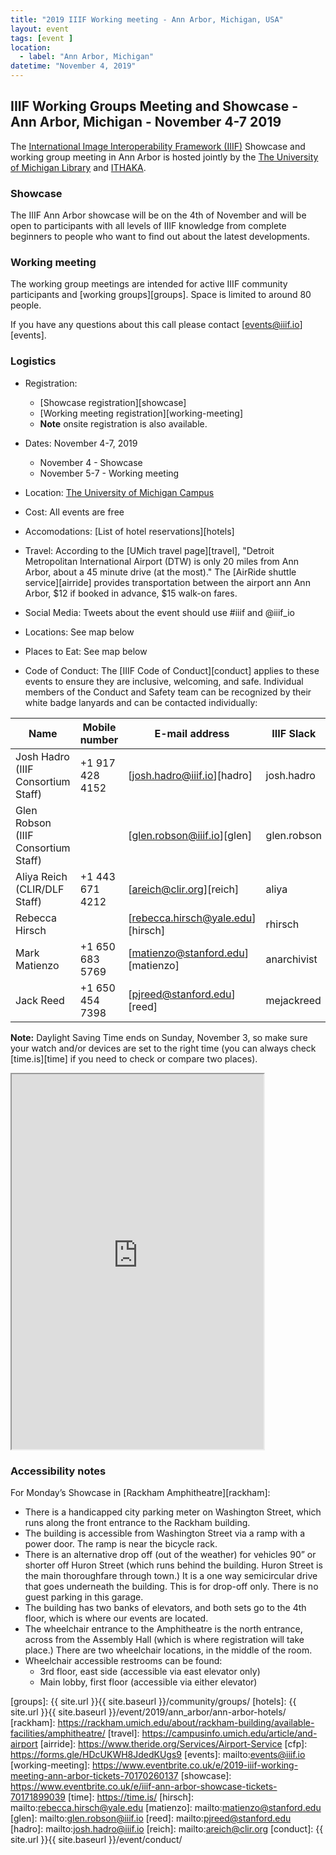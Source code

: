 ```yaml
---
title: "2019 IIIF Working meeting - Ann Arbor, Michigan, USA"
layout: event
tags: [event ]
location:
  - label: "Ann Arbor, Michigan"
datetime: "November 4, 2019"
---
```


## IIIF Working Groups Meeting and Showcase - Ann Arbor, Michigan - November 4-7 2019

The [International Image Interoperability Framework (IIIF)][iiif] Showcase and working group meeting in Ann Arbor is hosted jointly by the [The University of Michigan Library][umich] and [ITHAKA][ithaka].

### Showcase
The IIIF Ann Arbor showcase will be on the 4th of November and will be open to participants with all levels of IIIF knowledge from complete beginners to people who want to find out about the latest developments.

### Working meeting
The working group meetings are intended for active IIIF community participants and [working groups][groups]. Space is limited to around 80 people.

If you have any questions about this call please contact [events@iiif.io][events].

### Logistics

- Registration:
    + [Showcase registration][showcase]
    + [Working meeting registration][working-meeting]
    * **Note** onsite registration is also available.
- Dates: November 4-7, 2019
    + November 4 - Showcase
    + November 5-7 - Working meeting

- Location: [The University of Michigan Campus][umich]
- Cost: All events are free
- Accomodations: [List of hotel reservations][hotels]
- Travel: According to the [UMich travel page][travel], "Detroit Metropolitan International Airport (DTW) is only 20 miles from Ann Arbor, about a 45 minute drive (at the most)." The [AirRide shuttle service][airride] provides transportation between the airport ann Ann Arbor, $12 if booked in advance, $15 walk-on fares.
- Social Media: Tweets about the event should use #iiif and @iiif_io
- Locations: See map below
- Places to Eat: See map below
- Code of Conduct: The [IIIF Code of Conduct][conduct] applies to these events to ensure they are inclusive, welcoming, and safe. Individual members of the Conduct and Safety team can be recognized by their white badge lanyards and can be contacted individually:


| Name | Mobile number | E-mail address | IIIF Slack | Twitter |
| ---- | ------------- | -------------- | ---------- | ------- |
| Josh Hadro (IIIF Consortium Staff) | +1 917 428 4152 |  [josh.hadro@iiif.io][hadro] | josh.hadro | hadro |
| Glen Robson (IIIF Consortium Staff) |   | [glen.robson@iiif.io][glen]  | glen.robson | glenrobson |
| Aliya Reich (CLIR/DLF Staff) | +1 443 671 4212 | [areich@clir.org][reich] | aliya | aliyareich |
| Rebecca Hirsch | | [rebecca.hirsch@yale.edu][hirsch] |  rhirsch |bibliobeka |
| Mark Matienzo | +1 650 683 5769 | [matienzo@stanford.edu][matienzo] | anarchivist | anarchivist |
| Jack Reed | +1 650 454 7398  | [pjreed@stanford.edu][reed] | mejackreed  | mejackreed  |



**Note:** Daylight Saving Time ends on Sunday, November 3, so make sure your watch and/or devices are set to the right time (you can always check [time.is][time] if you need to check or compare two places).

<iframe src="https://www.google.com/maps/d/u/0/embed?mid=1ZcXnECf1ksFkaNGdmE986bvjVFa8xNqt" style="width: 80%; height: 600px"></iframe>


### Accessibility notes

For Monday’s Showcase in [Rackham Amphitheatre][rackham]:

- There is a handicapped city parking meter on Washington Street, which runs along the front entrance to the Rackham building.
- The building is accessible from Washington Street via a ramp with a power door. The ramp is near the bicycle rack.
- There is an alternative drop off (out of the weather) for vehicles 90” or shorter off Huron Street (which runs behind the building. Huron Street is the main thoroughfare through town.) It is a one way semicircular drive that goes underneath the building. This is for drop-off only. There is no guest parking in this garage.
- The building has two banks of elevators, and both sets go to the 4th floor, which is where our events are located.
- The wheelchair entrance to the Amphitheatre is the north entrance, across from the Assembly Hall (which is where registration will take place.) There are two wheelchair locations, in the middle of the room.
- Wheelchair accessible restrooms can be found:
    + 3rd floor, east side (accessible via east elevator only)
    + Main lobby, first floor (accessible via either elevator)


[iiif]: https://iiif.io/
[umich]: https://drive.google.com/open?id=0B8BKX2ayzQsUejAyMi1UNUtDQ0Q3R3k3YU1aUmZwa2kyUkhj
[ithaka]: https://www.ithaka.org/
[groups]: {{ site.url }}{{ site.baseurl }}/community/groups/
[hotels]: {{ site.url }}{{ site.baseurl }}/event/2019/ann_arbor/ann-arbor-hotels/
[rackham]: https://rackham.umich.edu/about/rackham-building/available-facilities/amphitheatre/
[travel]: https://campusinfo.umich.edu/article/and-airport
[airride]: https://www.theride.org/Services/Airport-Service
[cfp]: https://forms.gle/HDcUKWH8JdedKUgs9
[events]: mailto:events@iiif.io
[working-meeting]: https://www.eventbrite.co.uk/e/2019-iiif-working-meeting-ann-arbor-tickets-70170260137
[showcase]: https://www.eventbrite.co.uk/e/iiif-ann-arbor-showcase-tickets-70171899039
[time]: https://time.is/
[hirsch]: mailto:rebecca.hirsch@yale.edu
[matienzo]: mailto:matienzo@stanford.edu
[glen]: mailto:glen.robson@iiif.io
[reed]: mailto:pjreed@stanford.edu
[hadro]: mailto:josh.hadro@iiif.io
[reich]: mailto:areich@clir.org
[conduct]: {{ site.url }}{{ site.baseurl }}/event/conduct/
